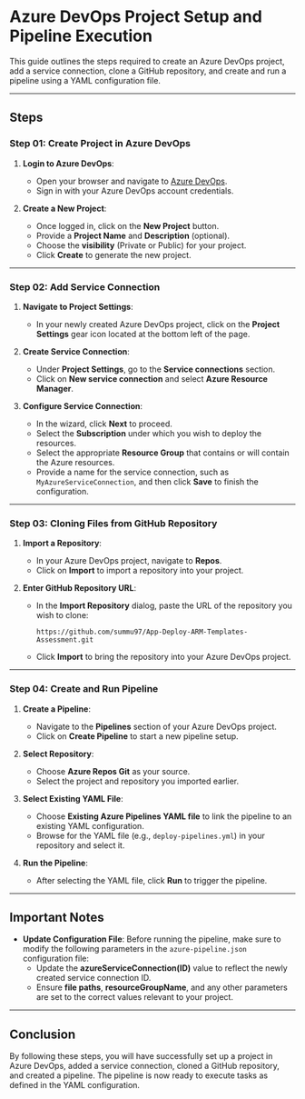# Azure DevOps Project Setup and Pipeline Execution

This guide outlines the steps required to create an Azure DevOps project, add a service connection, clone a GitHub repository, and create and run a pipeline using a YAML configuration file.

---

## Steps

### Step 01: Create Project in Azure DevOps

1. **Login to Azure DevOps**:
   - Open your browser and navigate to [Azure DevOps](https://dev.azure.com/).
   - Sign in with your Azure DevOps account credentials.

2. **Create a New Project**:
   - Once logged in, click on the **New Project** button.
   - Provide a **Project Name** and **Description** (optional).
   - Choose the **visibility** (Private or Public) for your project.
   - Click **Create** to generate the new project.

---

### Step 02: Add Service Connection

1. **Navigate to Project Settings**:
   - In your newly created Azure DevOps project, click on the **Project Settings** gear icon located at the bottom left of the page.

2. **Create Service Connection**:
   - Under **Project Settings**, go to the **Service connections** section.
   - Click on **New service connection** and select **Azure Resource Manager**.

3. **Configure Service Connection**:
   - In the wizard, click **Next** to proceed.
   - Select the **Subscription** under which you wish to deploy the resources.
   - Select the appropriate **Resource Group** that contains or will contain the Azure resources.
   - Provide a name for the service connection, such as `MyAzureServiceConnection`, and then click **Save** to finish the configuration.

---

### Step 03: Cloning Files from GitHub Repository

1. **Import a Repository**:
   - In your Azure DevOps project, navigate to **Repos**.
   - Click on **Import** to import a repository into your project.

2. **Enter GitHub Repository URL**:
   - In the **Import Repository** dialog, paste the URL of the repository you wish to clone:
     ``` 
     https://github.com/summu97/App-Deploy-ARM-Templates-Assessment.git
     ```
   - Click **Import** to bring the repository into your Azure DevOps project.

---

### Step 04: Create and Run Pipeline

1. **Create a Pipeline**:
   - Navigate to the **Pipelines** section of your Azure DevOps project.
   - Click on **Create Pipeline** to start a new pipeline setup.

2. **Select Repository**:
   - Choose **Azure Repos Git** as your source.
   - Select the project and repository you imported earlier.

3. **Select Existing YAML File**:
   - Choose **Existing Azure Pipelines YAML file** to link the pipeline to an existing YAML configuration.
   - Browse for the YAML file (e.g., `deploy-pipelines.yml`) in your repository and select it.

4. **Run the Pipeline**:
   - After selecting the YAML file, click **Run** to trigger the pipeline.

---

## Important Notes

- **Update Configuration File**:
   Before running the pipeline, make sure to modify the following parameters in the `azure-pipeline.json` configuration file:
   - Update the **azureServiceConnection(ID)** value to reflect the newly created service connection ID.
   - Ensure **file paths**, **resourceGroupName**, and any other parameters are set to the correct values relevant to your project.

---

## Conclusion

By following these steps, you will have successfully set up a project in Azure DevOps, added a service connection, cloned a GitHub repository, and created a pipeline. The pipeline is now ready to execute tasks as defined in the YAML configuration.
